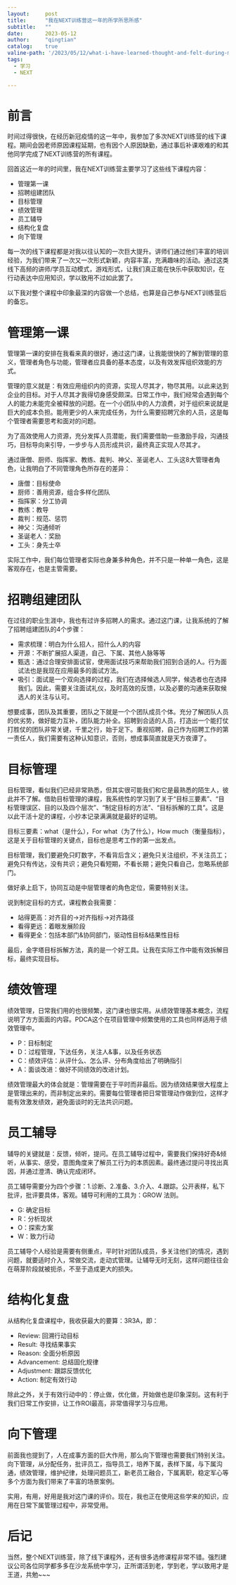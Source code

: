 ```yaml
---
layout:     post
title:      "我在NEXT训练营这一年的所学所思所感"
subtitle:   ""
date:       2023-05-12
author:     "qingtian"
catalog:    true
valine-path: '/2023/05/12/what-i-have-learned-thought-and-felt-during-my-year-at-next-training-camp/'
tags:
  - 学习
  - NEXT

---
```


# 前言

时间过得很快，在经历新冠疫情的这一年中，我参加了多次NEXT训练营的线下课程。期间会因老师原因课程延期，也有因个人原因缺勤，通过事后补课艰难的和其他同学完成了NEXT训练营的所有课程。

回首这近一年的时间里，我在NEXT训练营主要学习了这些线下课程内容：

- 管理第一课
- 招聘组建团队
- 目标管理
- 绩效管理
- 员工辅导
- 结构化复盘
- 向下管理

每一次的线下课程都是对我以往认知的一次巨大提升。讲师们通过他们丰富的培训经验，为我们带来了一次又一次形式新颖，内容丰富，充满趣味的活动。通过这类线下高频的讲师/学员互动模式，游戏形式，让我们真正能在快乐中获取知识，在行动表达中应用知识，学以致用不过如此罢了。

以下我对整个课程中印象最深的内容做一个总结，也算是自己参与NEXT训练营后的备忘。

# 管理第一课
 
管理第一课的安排在我看来真的很好，通过这门课，让我能很快的了解到管理的意义，管理者角色与功能，管理者应具备的基本态度，以及有效发挥组织效能的方式。

管理的意义就是：有效应用组织内的资源，实现人尽其才，物尽其用。以此来达到企业的目标。对于人尽其才我得切身感受颇深。日常工作中，我们经常会遇到每个人的能力未能完全被释放的问题。在一个小团队中的人力浪费，对于组织来说就是巨大的成本负担。能用更少的人来完成任务，为什么需要招聘冗余的人员，这是每个管理者需要思考和面对的问题。

为了高效使用人力资源，充分发挥人员潜能，我们需要借助一些激励手段，沟通技巧，目标导向来引导，一步步与人员形成共识，最终真正实现人尽其才。

通过唐僧、厨师、指挥家、教练、裁判、神父、圣诞老人、工头这8大管理者角色，让我明白了不同管理角色所存在的差异：

- 唐僧：目标使命
- 厨师：善用资源，组合多样化团队
- 指挥家：分工协调
- 教练：教导
- 裁判：规范、惩罚
- 神父：沟通倾听
- 圣诞老人：奖励
- 工头：身先士卒


实际工作中，我们每位管理者实际也身兼多种角色，并不只是一种单一角色，这是客观存在，也是主管需要。

# 招聘组建团队
 
在过往的职业生涯中，我也有过许多招聘人的需求。通过这门课，让我系统的了解了招聘组建团队的4个步骤：

- 需求梳理：明白为什么招人，招什么人的内容
- 开源：不断扩展招人渠道，自己、下属、其他人脉等等
- 甄选：通过合理安排面试官，使用面试技巧来帮助我们招到合适的人。行为面试法也是我现在应用最多的面试方法。
- 吸引：面试是一个双向选择的过程，我们在选择候选人同学，候选者也在选择我们。因此，需要关注面试礼仪，及时高效的反馈，以及必要的沟通来获取候选人的关注与认可。

想要成事，团队及其重要，团队之下就是一个个团队成员个体。充分了解团队人员的优劣势，做好能力互补，团队能力补全。招聘到合适的人员，打造出一个能打仗打胜仗的团队非常关键，千里之行，始于足下。重视招聘，自己作为招聘工作的第一责任人，我们需要有这种认知意识，否则，想成事简直就是天方夜谭了。

# 目标管理
 
目标管理，看似我们已经非常熟悉，但其实很可能我们和它是最熟悉的陌生人，彼此并不了解。借助目标管理的课程，我系统性的学习到了关于“目标三要素”、“目标管理误区、目的以及四个层次”、“制定目标的方法”、“目标拆解的工具”。这是以此干活十足的课程，小抄本记录满满就是最好的证明。

目标三要素：what（是什么），For what（为了什么），How much（衡量指标），这是关于目标管理的关键点，目标也是思考工作的第一出发点。

目标管理，我们要避免只盯数字，不看背后含义；避免只关注组织，不关注员工；避免只有传达，没有共识；避免只看短期，不看长期；避免只看自己，忽略系统部门。

做好承上启下，协同互动是中层管理者的角色定位，需要特别关注。

说到制定目标的方式，课程教会我需要：

- 站得更高：对齐目的->对齐指标->对齐路径
- 看得更远：着眼发展阶段
- 看得更全：包括本部门&协同部门，驱动性目标&结果性目标

最后，金字塔目标拆解方法，真的是一个好工具。让我在实际工作中能有效拆解目标，最终实现目标。

# 绩效管理

绩效管理，日常我们用的也很频繁，这门课也很实用。从绩效管理基本概念，流程说明了方方面面的内容。PDCA这个在项目管理中频繁使用的工具也同样适用于绩效管理中。

- P：目标制定
- D：过程管理，下达任务，关注人&事，以及任务状态
- C：绩效评估：从评什么、怎么评、分布角度给出了明确指引
- A：面谈改进：做好不同绩效的改进计划。

绩效管理最大的体会就是：管理需要在于平时而非最后。因为绩效结果很大程度上是管理出来的，而非制定出来的。需要每位管理者把日常管理动作做到位，这样才能有效激发绩效，避免面谈时的无法共识问题。

# 员工辅导

辅导的关键就是：反馈，倾听，提问。在员工辅导过程中，需要我们保持好奇&倾听，从事实、感受，意图角度来了解员工行为的本质因素。最终通过提问寻找出真因，并通过澄清、确认完成闭环。

员工辅导需要分为四个步骤：1.诊断、2.准备、3.介入、4.跟踪。公开表样，私下批评，批评要具体，客观。辅导可利用的工具为：GROW 法则。

- G: 确定目标
- R：分析现状
- O：探索方案
- W：致力行动

员工辅导个人经验是需要有侧重点，平时针对团队成员，多关注他们的情况，遇到问题，就要适时介入，常做交流，走动式管理。让辅导无时无刻，这样问题往往会在萌芽阶段就被扼杀，不至于造成更大的损失。

# 结构化复盘
 
从结构化复盘课程中，我收获最大的要算：3R3A，即：

- Review: 回溯行动目标
- Result: 寻找结果事实
- Reason: 全面分析原因
- Advancement: 总结固化规律
- Adjustment: 跟踪反馈优化
- Action: 制定有效行动

除此之外，关于有效行动中的：停止做，优化做，开始做也是印象深刻。这有利于我们日常工作安排，让工作ROI最高，非常值得学习与应用。

# 向下管理

前面我也提到了，人在成事方面的巨大作用，那么向下管理也需要我们特别关注。向下管理，从分配任务，批评员工，指导员工，培养下属，表样下属，与下属沟通，绩效管理，维护纪律，处理问题员工，新老员工融合，下属离职，稳定军心等多个方面为我们带来了丰富的场景案例。

实用，有用，好用是我对这门课的评价。现在，我也正在使用这些学来的知识，应用在日常下属管理过程中，非常受用。

# 后记

当然，整个NEXT训练营，除了线下课程外，还有很多选修课程非常不错。强烈建议公司各位同学都多多在沙龙系统中学习，正所谓活到老，学到老，学以致用才是王道，共勉~~~